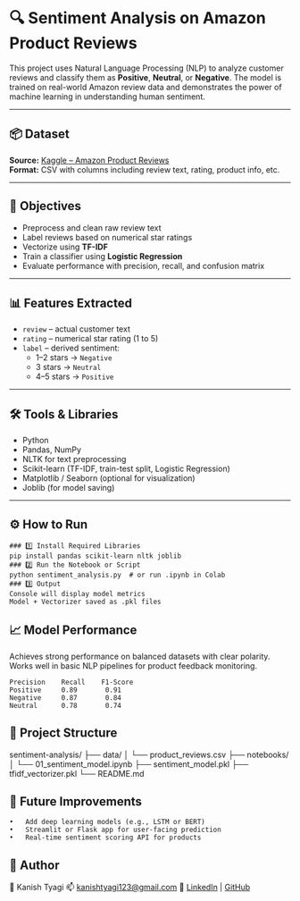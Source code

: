 # 🔍 Sentiment Analysis on Amazon Product Reviews

This project uses Natural Language Processing (NLP) to analyze customer reviews and classify them as **Positive**, **Neutral**, or **Negative**. The model is trained on real-world Amazon review data and demonstrates the power of machine learning in understanding human sentiment.

---

## 📦 Dataset

**Source:** [Kaggle – Amazon Product Reviews](https://www.kaggle.com/datasets/datafiniti/consumer-reviews-of-amazon-products)  
**Format:** CSV with columns including review text, rating, product info, etc.

---

## 🧠 Objectives

- Preprocess and clean raw review text
- Label reviews based on numerical star ratings
- Vectorize using **TF-IDF**
- Train a classifier using **Logistic Regression**
- Evaluate performance with precision, recall, and confusion matrix

---

## 📊 Features Extracted

- `review` – actual customer text
- `rating` – numerical star rating (1 to 5)
- `label` – derived sentiment:
  - 1–2 stars → `Negative`
  - 3 stars → `Neutral`
  - 4–5 stars → `Positive`

---

## 🛠️ Tools & Libraries

- Python
- Pandas, NumPy
- NLTK for text preprocessing
- Scikit-learn (TF-IDF, train-test split, Logistic Regression)
- Matplotlib / Seaborn (optional for visualization)
- Joblib (for model saving)

---

## ⚙️ How to Run
```
### 1️⃣ Install Required Libraries
pip install pandas scikit-learn nltk joblib
### 2️⃣ Run the Notebook or Script
python sentiment_analysis.py  # or run .ipynb in Colab
### 3️⃣ Output
Console will display model metrics
Model + Vectorizer saved as .pkl files
```
## 📈 Model Performance
Achieves strong performance on balanced datasets with clear polarity. Works well in basic NLP pipelines for product feedback monitoring.
```
Precision    Recall    F1-Score
Positive     0.89       0.91
Negative     0.87       0.84
Neutral      0.78       0.74
```
## 📁 Project Structure
sentiment-analysis/
├── data/
│   └── product_reviews.csv
├── notebooks/
│   └── 01_sentiment_model.ipynb
├── sentiment_model.pkl
├── tfidf_vectorizer.pkl
└── README.md

## 🚀 Future Improvements
	•	Add deep learning models (e.g., LSTM or BERT)
	•	Streamlit or Flask app for user-facing prediction
	•	Real-time sentiment scoring API for products

## 🔗 Author

👤 Kanish Tyagi
📫 kanishtyagi123@gmail.com
🔗 [LinkedIn](https://linkedin.com/in/kanishtyagi123) | [GitHub](https://github.com/kanish5)

